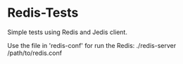 Redis-Tests
===========

Simple tests using Redis and Jedis client.

Use the file in 'redis-conf' for run the Redis: ./redis-server /path/to/redis.conf 
